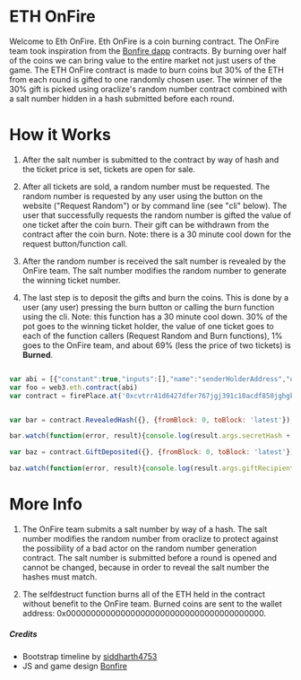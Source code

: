 # ETH OnFire
Welcome to Eth OnFire. Eth OnFire is a coin burning contract. The OnFire team took inspiration from the [Bonfire dapp](https://github.com/BonfireEth/Bonfire-15-I) contracts. By burning over half of the coins we can bring value to the entire market not just users of the game. The ETH OnFire contract is made to burn coins but 30% of the ETH from each round is gifted to one randomly chosen user. The winner of the 30% gift is picked using oraclize's random number contract combined with a salt number hidden in a hash submitted before each round. 

# How it Works
1. After the salt number is submitted to the contract by way of hash and the ticket price is set, tickets are open for sale. 

2. After all tickets are sold, a random number must be requested. The random number is requested by any user using the button on the website ("Request Random") or by command line (see "cli" below). The user that successfully requests the random number is gifted the value of one ticket after the coin burn. Their gift can be withdrawn from the contract after the coin burn. Note: there is a 30 minute cool down for the request button/function call.

3. After the random number is received the salt number is revealed by the OnFire team. The salt number modifies the random number to generate the winning ticket number.

4. The last step is to deposit the gifts and burn the coins. This is done by a user (any user) pressing the burn button or calling the burn function using the cli. Note: this function has a 30 minute cool down. 30% of the pot goes to the winning ticket holder, the value of one ticket goes to each of the function callers (Request Random and Burn functions), 1% goes to the OnFire team, and about 69% (less the price of two tickets) is **Burned**.


```javascript

var abi = [{"constant":true,"inputs":[],"name":"senderHolderAddress","outputs":
var foo = web3.eth.contract(abi)
var contract = firePlace.at('0xcvtrr41d6427dfer767jgj391c10acdf850jghgkdsd')


var bar = contract.RevealedHash({}, {fromBlock: 0, toBlock: 'latest'});

bar.watch(function(error, result){console.log(result.args.secretHash + " " + result.args.textOne + " " + result.args.secretNum + " " + result.args.textTwo)});

var baz = contract.GiftDeposited({}, {fromBlock: 0, toBlock: 'latest'});

baz.watch(function(error, result){console.log(result.args.giftRecipient + " " + result.args.amount)});

```

# More Info
1. The OnFire team submits a salt number by way of a hash. The salt number modifies the random number from oraclize to protect against the possibility of a bad actor on the random number generation contract. The salt number is submitted before a round is opened and cannot be changed, because in order to reveal the salt number the hashes must match. 

2. The selfdestruct function burns all of the ETH held in the contract without benefit to the OnFire team. Burned coins are sent to the wallet address: 0x0000000000000000000000000000000000000000.


##### Credits
* Bootstrap timeline by [siddharth4753](https://bootsnipp.com/snippets/Q0ppE) 
* JS and game design [Bonfire](https://github.com/BonfireEth/Bonfire-15-I)
